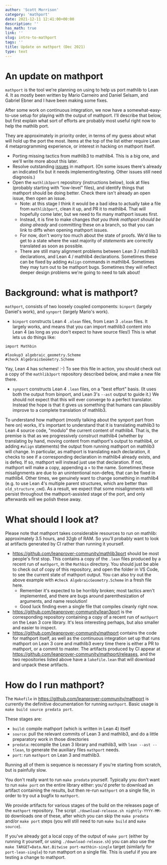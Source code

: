```yaml
---
author: 'Scott Morrison'
category: 'mathport'
date: 2021-12-11 12:41:00+00:00
description: ''
has_math: true
link: ''
slug: intro-to-mathport
tags: ''
title: Update on mathport (Dec 2021)
type: text
---
```


# An update on mathport

`mathport` is the tool we're planning on using to help us port mathlib to Lean 4.
It as mostly been written by Mario Carneiro and Daniel Selsam,
and Gabriel Ebner and I have been making some fixes.

After some work on continuous integration, we now have a somewhat-easy-to-use setup for playing with the output of mathport.
I'll describe that below, but first explain what sort of efforts are probably most useful right now to help the mathlib port.

They are approximately in priority order, in terms of my guess about what will hold up the port the most.
Items at the top of the list either require Lean 4 metaprogramming experience,
or interest in hacking on mathport itself.

* Porting missing tactics from mathlib3 to mathlib4. This is a big one, and we'll write more about this later.
* Resolve outstanding [issues](https://github.com/leanprover-community/mathport/issues) in mathport.
  (On some issues there's already an indicated fix but it needs implementing/testing.
  Other issues still need diagnosis.)
* Open the `mathlib3port` repository (instructions below), look at files (probably starting with "low-level" files),
  and identify things that mathport should be doing better. Check there isn't already an open issue, then open an issue.
  * Note: at this stage I think it would be a bad idea to actually take a file from `mathlib3port`, clean it up, and PR it to mathlib4.
    That will hopefully come later, but we need to fix many mathport issues first.
  * Instead, it is fine to make changes *that you think mathport should be doing already* and committing these on a branch,
    so that you can link to diffs when opening mathport issues.
  * For now, don't worry too much about the state of proofs.
    We'd like to get to a state where the vast majority of *statements* are correctly translated as soon as possible.
  * There are still many alignment problems between Lean 3 / mathlib3 declarations, and Lean 4 / mathlib4 declarations.
    Sometimes these can be fixed by adding `#align` commands in mathlib4. Sometimes they may turn out to be mathport bugs.
    Sometimes they will reflect deeper design problems we're going to need to talk about!


# Background: what is mathport?

`mathport`, consists of two loosely coupled components: `binport` (largely Daniel's work), and `synport` (largely Mario's work).

* `binport` constructs Lean 4 `.olean` files, from Lean 3 `.olean` files.
  It largely works, and means that you can import mathlib3 content into Lean 4 (as long as you don't expect to have source files!)
  This is what lets us do things like:
```
import Mathbin

#lookup3 algebraic_geometry.Scheme
#check AlgebraicGeometry.Scheme
```
  Yay, Lean 4 has schemes! :-)
  To see this file in action, you should check out a copy of the `mathlib3port` repository described below,
  and make a new file there.
* `synport` constructs Lean 4 `.lean` files, on a "best effort" basis.
  (It uses both the output from binport, and Lean 3's `--ast` output to guide it.)
  We should not expect that this will ever converge to a perfect translator.
  Instead the hope is that it gives us something that humans can plausibly improve to a complete translation of mathlib3.

To understand how mathport (mostly talking about the synport part from here on) works,
it's important to understand that it is translating mathlib3 to Lean 4 source code, "modulo" the current content of mathlib4.
That is, the premise is that as we progressively construct mathlib4
(whether by translating by hand, moving content from mathport's output to mathlib4, or adding `#align` statements)
the output from running mathport on mathlib3 will change.
In particular, as mathport is translating each declaration,
it checks to see if a corresponding declaration in mathlib4 already exists, and is defeq.
If so, mathport will instead just use that declaration.
If not, mathport will make a copy, appending a `×` to the name.
Sometimes these misalignments are due to an unintentional non-defeq, that can be fixed in mathlib4.
Other times, we genuinely want to change something in mathlib4
(e.g. to use Lean 4's multiple parent structures, which are better than `old_structure_cmd`).
As a result, we expect that some misalignments will persist throughout the mathport-assisted stage of the port,
and only afterwards will we polish these away.

# What should I look at?

Please note that mathport takes considerable resources to run on mathlib: approximately 3.5 hours, and 32gb of RAM.
So you'll probably want to look at artifacts generated by CI rather than running it yourself.

* https://github.com/leanprover-community/mathlib3port should be most people's first stop.
  This contains a copy of the `.lean` files produced by a recent run of `mathport`, in the `Mathbin` directory.
  You should just be able to check out of copy of this repository, and open the folder in VS Code,
  to see the current state of mathport output.
  You can also try out the above example with `#check AlgebraicGeometry.Scheme` in a fresh file here.
  * Remember it's expected to be horribly broken; most tactics aren't implemented,
    and there are bugs around parenthesization of arguments, and name resolution!
  * Good luck finding even a single file that compiles cleanly right now.
 * https://github.com/leanprover-community/lean3port is the corresponding repository
   containing a copy of a recent run of `mathport` on the Lean 3 core library.
   It's less interesting perhaps, but also smaller and easier to inspect.
 * https://github.com/leanprover-community/mathport contains the code for mathport itself,
   as well as the continuous integration set up that runs mathport on Lean 3 core and mathlib3
   every time there is either a PR to mathport, or a commit to master.
   The artifacts produced by CI appear at https://github.com/leanprover-community/mathport/releases,
   and the two repositories listed above have a `lakefile.lean` that will download and unpack these artifacts.

# How do I run mathport?

The `Makefile` in https://github.com/leanprover-community/mathport is currently the definitive documentation for running `mathport`.
Basic usage is `make build source predata port`.

These stages are:
* `build`: compile mathport (which is written in Lean 4) itself
* `source`: pull the relevant commits of Lean 3 and mathlib3, and do a little preparatory work in those directories
* `predata`: recompile the Lean 3 library and mathlib3, with `lean --ast --tlean`, to generate the auxiliary files `mathport` needs.
* `port`: run `mathport` on Lean 3 and mathlib3.

Running all of them is sequence is necessary if you're starting from scratch, but is painfully slow.

You don't really want to run `make predata` yourself.
Typically you don't want to run `make port` on the entire library either: you'd prefer to download an artifact containing the results,
but then re-run `mathport` on a single file, in order to try out a bugfix to `mathport`.

We provide artifacts for various stages of the build on the releases page of the `mathport` repository.
The script `./download-release.sh nightly-YYYY-MM-DD` downloads one of these,
after which you can skip the `make predata` and/or `make port` steps
(you will still need to run `make build` and `make source`).

If you've already got a local copy of the output of `make port` (either by running it yourself, or using `./download-release.sh`)
you can also use the `make TARGET=Data.Nat.Bitwise port-mathbin-single` target
(similarly for `port-lean-single`) to run mathport on a single file.
This is useful if you are testing a change to mathport.

